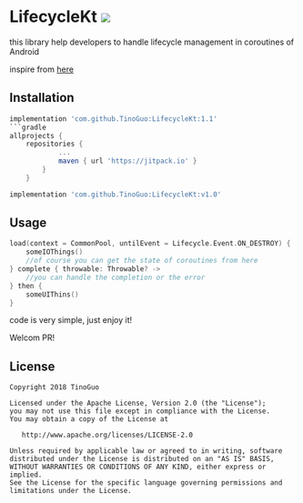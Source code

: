 # LifecycleKt [![](https://jitpack.io/v/TinoGuo/LifecycleKt.svg)](https://jitpack.io/#TinoGuo/LifecycleKt)

this library help developers to handle lifecycle management in coroutines of Android

inspire from [here](https://hellsoft.se/simple-asynchronous-loading-with-kotlin-coroutines-f26408f97f46)

## Installation
```groovy
implementation 'com.github.TinoGuo:LifecycleKt:1.1'
```gradle
allprojects {
	repositories {
			...
			maven { url 'https://jitpack.io' }
		}
	}
```

```gradle
implementation 'com.github.TinoGuo:LifecycleKt:v1.0'
```

## Usage
```kotlin
load(context = CommonPool, untilEvent = Lifecycle.Event.ON_DESTROY) {
    someIOThings()
    //of course you can get the state of coroutines from here
} complete { throwable: Throwable? ->
    //you can handle the completion or the error
} then {
    someUIThins()
}
```
code is very simple, just enjoy it!

Welcom PR!

License
-------

    Copyright 2018 TinoGuo

    Licensed under the Apache License, Version 2.0 (the "License");
    you may not use this file except in compliance with the License.
    You may obtain a copy of the License at

       http://www.apache.org/licenses/LICENSE-2.0

    Unless required by applicable law or agreed to in writing, software
    distributed under the License is distributed on an "AS IS" BASIS,
    WITHOUT WARRANTIES OR CONDITIONS OF ANY KIND, either express or implied.
    See the License for the specific language governing permissions and
    limitations under the License.
